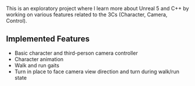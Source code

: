 This is an exploratory project where I learn more about Unreal 5 and C++ by working on various features related to the 3Cs (Character, Camera, Control).

## Implemented Features
* Basic character and third-person camera controller
* Character animation
* Walk and run gaits
* Turn in place to face camera view direction and turn during walk/run state
